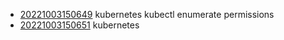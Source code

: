 - [20221003150649](/zet/20221003150649/README.md) kubernetes kubectl enumerate permissions
- [20221003150651](/zet/20221003150651/README.md) kubernetes
